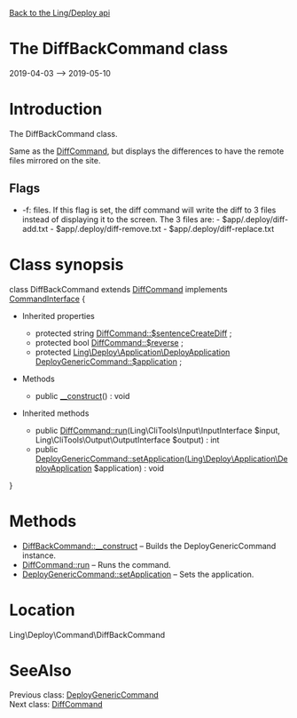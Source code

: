 [Back to the Ling/Deploy api](https://github.com/lingtalfi/Deploy/blob/master/doc/api/Ling/Deploy.md)



The DiffBackCommand class
================
2019-04-03 --> 2019-05-10






Introduction
============

The DiffBackCommand class.

Same as the [DiffCommand](https://github.com/lingtalfi/Deploy/blob/master/doc/api/Ling/Deploy/Command/DiffCommand.md), but displays the differences to have the remote files mirrored on the site.


Flags
------------
- -f: files. If this flag is set, the diff command will write the diff to 3 files instead of displaying it
         to the screen. The 3 files are:
             - $app/.deploy/diff-add.txt
             - $app/.deploy/diff-remove.txt
             - $app/.deploy/diff-replace.txt



Class synopsis
==============


class <span class="pl-k">DiffBackCommand</span> extends [DiffCommand](https://github.com/lingtalfi/Deploy/blob/master/doc/api/Ling/Deploy/Command/DiffCommand.md) implements [CommandInterface](https://github.com/lingtalfi/CliTools/blob/master/doc/api/Ling/CliTools/Command/CommandInterface.md) {

- Inherited properties
    - protected string [DiffCommand::$sentenceCreateDiff](#property-sentenceCreateDiff) ;
    - protected bool [DiffCommand::$reverse](#property-reverse) ;
    - protected [Ling\Deploy\Application\DeployApplication](https://github.com/lingtalfi/Deploy/blob/master/doc/api/Ling/Deploy/Application/DeployApplication.md) [DeployGenericCommand::$application](#property-application) ;

- Methods
    - public [__construct](https://github.com/lingtalfi/Deploy/blob/master/doc/api/Ling/Deploy/Command/DiffBackCommand/__construct.md)() : void

- Inherited methods
    - public [DiffCommand::run](https://github.com/lingtalfi/Deploy/blob/master/doc/api/Ling/Deploy/Command/DiffCommand/run.md)(Ling\CliTools\Input\InputInterface $input, Ling\CliTools\Output\OutputInterface $output) : int
    - public [DeployGenericCommand::setApplication](https://github.com/lingtalfi/Deploy/blob/master/doc/api/Ling/Deploy/Command/DeployGenericCommand/setApplication.md)([Ling\Deploy\Application\DeployApplication](https://github.com/lingtalfi/Deploy/blob/master/doc/api/Ling/Deploy/Application/DeployApplication.md) $application) : void

}






Methods
==============

- [DiffBackCommand::__construct](https://github.com/lingtalfi/Deploy/blob/master/doc/api/Ling/Deploy/Command/DiffBackCommand/__construct.md) &ndash; Builds the DeployGenericCommand instance.
- [DiffCommand::run](https://github.com/lingtalfi/Deploy/blob/master/doc/api/Ling/Deploy/Command/DiffCommand/run.md) &ndash; Runs the command.
- [DeployGenericCommand::setApplication](https://github.com/lingtalfi/Deploy/blob/master/doc/api/Ling/Deploy/Command/DeployGenericCommand/setApplication.md) &ndash; Sets the application.





Location
=============
Ling\Deploy\Command\DiffBackCommand


SeeAlso
==============
Previous class: [DeployGenericCommand](https://github.com/lingtalfi/Deploy/blob/master/doc/api/Ling/Deploy/Command/DeployGenericCommand.md)<br>Next class: [DiffCommand](https://github.com/lingtalfi/Deploy/blob/master/doc/api/Ling/Deploy/Command/DiffCommand.md)<br>
